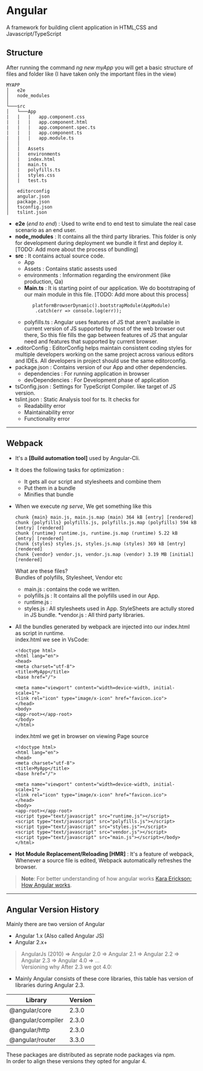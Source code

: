 ﻿# Angular
A framework for building client application in HTML,CSS and Javascript/TypeScript

## Structure
After running the command *ng new myApp* you will get a basic structure of files and folder like (I have taken only the important files in the view) 
```
MYAPP
│   e2e
│   node_modules    
│
└───src
│   └───App
|   |   |   app.component.css
|   |   |   app.component.html
|   |   |   app.component.spec.ts
|   |   |   app.component.ts
|   |   |   app.module.ts
│   │
│   |   Assets
│   |   environments
│   |   index.html
│   |   main.ts
│   |   polyfills.ts
│   |   styles.css
│   |   test.ts
│   
│   editorconfig
│   angular.json
│   package.json
│   tsconfig.json
│   tslint.json
```
* **e2e** (*end to end*) : Used to write end to end test to simulate the real case scenario as an end user.  
* **node_modules** : It contains all the third party libraries. This folder is only for development during deployment we bundle it first and deploy it. [TODO: Add more about the process of bundling]
* **src** : It contains actual source code.  
  * App
  * Assets : Contains static assests used 
  * environments : Information regarding the environment (like production, Qa)
  * **Main.ts** : It is starting point of our application. We do bootstraping of our main module in this file. [TODO: Add more about this process]   
    ```
       platformBrowserDynamic().bootstrapModule(AppModule)
        .catch(err => console.log(err));
    ```
  * polyfills.ts : Angular uses features of JS that aren't available in current version of JS supported by most of the web browser out there, So this file fills the gap between features of JS that angular need and features that supported by current browser.
* .editorConfig : EditorConfig helps maintain consistent coding styles for multiple developers working on the same project across various editors and IDEs. 
All developers in project should use the same editorconfig.
* package.json : Contains version of our App and other dependencies.
  * dependencies : For running application in browser 
  * devDependencies : For Development phase of application
* tsConfig.json : Settings for TypeScript Compiler. like target of JS version.
* tslint.json : Static Analysis tool for ts. It checks for
  * Readability error
  * Maintainability error
  * Functionality error

---

## Webpack
* It's a **[Build automation tool]** used by Angular-Cli. 
* It does the following tasks for optimization :
    * It gets all our script and stylesheets and combine them 
    * Put them in a bundle
    * Minifies that bundle
* When we execute *ng serve*, We get something like this 
    ```
    chunk {main} main.js, main.js.map (main) 364 kB [entry] [rendered]
    chunk {polyfills} polyfills.js, polyfills.js.map (polyfills) 594 kB [entry] [rendered]
    chunk {runtime} runtime.js, runtime.js.map (runtime) 5.22 kB [entry] [rendered]
    chunk {styles} styles.js, styles.js.map (styles) 369 kB [entry] [rendered]
    chunk {vendor} vendor.js, vendor.js.map (vendor) 3.19 MB [initial] [rendered]
    ```
    What are these files?   
    Bundles of polyfills, Stylesheet, Vendor etc
    * main.js : contains the code we written.
    * polyfills.js : It contains all the polyfills used in our App.
    * runtime.js : 
    * styles.js : All stylesheets used in App. StyleSheets are actully stored in JS bundle.
    *vendor.js : All third party libraries.

* All the bundles generated by webpack are injected into our index.html as script in runtime.   
index.html we see in VsCode: 
    ```
    <!doctype html>
    <html lang="en">
    <head>
    <meta charset="utf-8">
    <title>MyApp</title>
    <base href="/">

    <meta name="viewport" content="width=device-width, initial-scale=1">
    <link rel="icon" type="image/x-icon" href="favicon.ico">
    </head>
    <body>
    <app-root></app-root>
    </body>
    </html>
    ```
    
  index.html we get in browser on viewing Page source  
     ```
    <!doctype html>
    <html lang="en">
    <head>
    <meta charset="utf-8">
    <title>MyApp</title>
    <base href="/">
    
    <meta name="viewport" content="width=device-width, initial-scale=1">
    <link rel="icon" type="image/x-icon" href="favicon.ico">
    </head>
    <body>
    <app-root></app-root>
    <script type="text/javascript" src="runtime.js"></script>
    <script type="text/javascript" src="polyfills.js"></script>
    <script type="text/javascript" src="styles.js"></script>
    <script type="text/javascript" src="vendor.js"></script>
    <script type="text/javascript" src="main.js"></script></body>
    </html>
    ```
* **Hot Module Replacement/Reloading [HMR]** : It's a feature of webpack, Whenever a source file is edited, Webpack automatically refreshes the browser.


> **Note**: For better understanding of how angular works [Kara Erickson: How Angular 
works](https://www.youtube.com/watch?v=S0o-4yc2n-8).

---
## Angular Version History

Mainly there are two version of Angular
* Angular 1.x (Also called Angular JS)
* Angular 2.x+
>AngularJs (2010) =>
Angular 2.0 => 
Angular 2.1 => 
Angular 2.2 => 
Angular 2.3 => 
Angular 4.0 => 
...  
Versioning why After 2.3 we got 4.0:
* Mainly Angular consists of these core libraries, this table has version of libraries during Angular 2.3.

| Library  | Version  |
|----------|----------|
| @angular/core | 2.3.0 |
| @angular/compiler | 2.3.0 |
| @angular/http |  2.3.0 |
| @angular/router | 3.3.0 |

These packages are distributed as seprate node packages via npm.  
In order to align these versions they opted for angular 4.
